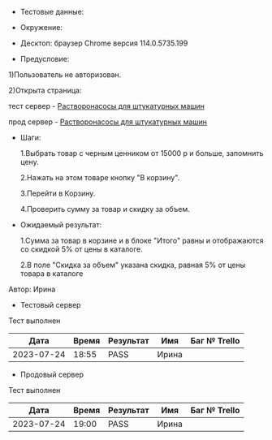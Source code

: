 - Тестовые данные:

- Окружение:

- Десктоп: браузер Chrome версия 114.0.5735.199

- Предусловие:

1)Пользователь не авторизован.

2)Открыта страница:

тест сервер - [Растворонасосы для штукатурных машин](https://test2.stroyrem-nn.ru/catalog/rastvoronasosy)

прод сервер - [Растворонасосы для штукатурных машин](https://stroyrem-nn.ru/catalog/rastvoronasosy)

- Шаги:
  
  1.Выбрать товар с черным ценником от 15000 р и больше, запомнить цену. 
  
  2.Нажать на этом товаре кнопку "В корзину".
  
  3.Перейти в Корзину.
  
  4.Проверить сумму за товар и скидку за объем.

- Ожидаемый результат:
  
  1.Сумма за товар в корзине и в блоке "Итого" равны и отображаются со скидкой 5% от цены в каталоге.
  
  2.В поле "Скидка за объем" указана скидка, равная 5% от цены товара в каталоге

Автор: Ирина

- Тестовый сервер

Тест выполнен

| Дата       | Время | Результат | Имя   | Баг № Trello |
| ---------- | ----- | --------- | ----- | ------------ |
| 2023-07-24 | 18:55 | PASS      | Ирина |              |

- Продовый сервер

Тест выполнен

| Дата       | Время | Результат | Имя   | Баг № Trello |
| ---------- | ----- | --------- | ----- | ------------ |
| 2023-07-24 | 19:00 | PASS      | Ирина |              |
